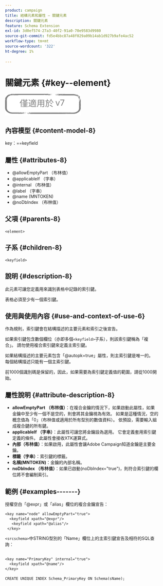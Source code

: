 ```yaml
---
product: campaign
title: 結構元素和屬性 — 關鍵元素
description: 關鍵元素
feature: Schema Extension
exl-id: 3d0ef574-27a3-40f2-91a0-70e9583d9980
source-git-commit: fd5e4bbc87a48f029a09b14ab1d927b9afe4ac52
workflow-type: tm+mt
source-wordcount: '322'
ht-degree: 1%

---
```


# 關鍵元素 {#key--element}

![](../../../assets/v7-only.svg)

## 內容模型 {#content-model-8}

key：==keyfield

## 屬性 {#attributes-8}

* @allowEmptyPart （布林值）
* @applicableIf （字串）
* @internal （布林值）
* @label （字串）
* @name (MNTOKEN)
* @noDbIndex （布林值）

## 父項 {#parents-8}

`<element>`

## 子系 {#children-8}

`<keyfield>`

## 說明 {#description-8}

此元素可讓您定義用來識別表格中記錄的索引鍵。

表格必須至少有一個索引鍵。

## 使用與使用內容 {#use-and-context-of-use-6}

作為規則，索引鍵會在結構描述的主要元素和索引之後宣告。

如果索引鍵包含數個欄位（亦即多個`<keyfield>`子系），則該索引鍵稱為「複合」。 請勿使用複合索引鍵來定義主索引鍵。

如果結構描述的主要元素包含「@autopk=true」屬性，則主索引鍵是唯一的。 每個結構描述只能有一個主索引鍵。

前1000個識別碼是保留的，因此，如果需要為索引鍵定義值的範圍，請從1000開始。

## 屬性說明 {#attribute-description-8}

* **allowEmptyPart （布林值）**：在複合金鑰的情況下，如果啟動此屬性，如果金鑰中至少有一個不是空的，則會將其金鑰視為有效。 如果是這種情況，空的概念值為「0」（布林值或適用於所有型別的數值資料）。 依預設，需要輸入組成複合鍵的所有鍵。
* **applicableIf （字串）**：此屬性可讓您將金鑰設為選用。 它會定義套用索引鍵定義的條件。 此屬性會接收XTK運算式。
* **內部（布林值）**：如果啟用，此屬性會讓Adobe Campaign知道金鑰是主要金鑰。
* **標籤（字串）**：索引鍵的標籤。
* **名稱(MNTOKEN)**：金鑰的內部名稱。
* **noDbIndex （布林值）**：如果已啟動(noDbIndex=&quot;true&quot;)，則符合索引鍵的欄位將不會編制索引。

## 範例 {#examples-------}

授權空白「@expr」或「alias」欄位的複合金鑰宣告：

```
<key name="node" allowEmptyPart="true">
  <keyfield xpath="@expr"/>
   <keyfield xpath="@alias"/>
 </key>
```

`<srcschema>`中STRING型別的「Name」欄位上的主索引鍵宣告及相符的SQL查詢：

```
 
<key name="PrimaryKey" internal="true">  
  <keyfield xpath="@name"/>
</key>

CREATE UNIQUE INDEX Schema_PrimaryKey ON Schema(sName);
```
